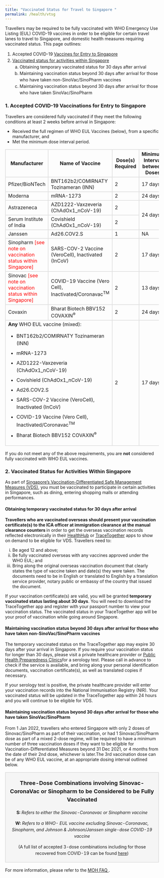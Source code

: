 ```yaml
---
title: "Vaccinated Status for Travel to Singapore "
permalink: /health/vtsg
---
```

Travellers may be required to be fully vaccinated with WHO Emergency Use Listing (EUL) COVID-19 vaccines in order to be eligible for certain travel lanes to travel to Singapore, and domestic health measures requiring vaccinated status. This page outlines:

<ol>
	<li style="line-height:1.5;">Accepted COVID-19 <a href="#acceptedvaccines">Vaccines for Entry to Singapore</a></li>
	<li style="line-height:1.5;"><a href="#VDSMM">Vaccinated status for activities within Singapore</a>
	<ol style="list-style-type:lower-alpha;">
		<li style="line-height:1.5;">Obtaining temporary vaccinated status for 30 days after arrival</li>
		<li style="line-height:1.5;">Maintaining vaccination status beyond 30 days after arrival for those who have taken non-SinoVac/SinoPharm vaccines</li>
		<li style="line-height:1.5;">Maintaining vaccination status beyond 30 days after arrival for those who have taken SinoVac/SinoPharm</li>
		</ol>
	</li>
	</ol> 


<div id="acceptedvaccines"></div>

### 1.	Accepted COVID-19 Vaccinations for Entry to Singapore

Travellers are considered fully vaccinated if they meet the following conditions at least 2 weeks before arrival in Singapore:
- Received the full regimen of WHO EUL Vaccines (below), from a specific manufacturer, and 
- Met the minimum dose interval period.

<table>
	<thead>
		<tr>
		<th style="margin-top:0px; margin-bottom:0px; font-size:16px;border-left:2px solid #E0E0E0; border-top:2px solid #E0E0E0; border-right:2px solid #E0E0E0;"><b>Manufacturer</b></th>
			<th style="margin-top:0px; margin-bottom:0px; font-size:16px;border-left:2px solid #E0E0E0; border-top:2px solid #E0E0E0; border-right:2px solid #E0E0E0;"><b>Name of Vaccine</b></th>
			<th style=" width:90px; margin-top:0px; margin-bottom:0px; font-size:16px;border-left:2px solid #E0E0E0; border-top:2px solid #E0E0E0; border-right:2px solid #E0E0E0;"><b>Dose(s) Required</b></th>
			<th style="margin-top:0px; margin-bottom:0px; font-size:16px;border-left:2px solid #E0E0E0; border-top:2px solid #E0E0E0; border-right:2px solid #E0E0E0;"><b>Minimum Interval between Doses</b></th>
		</tr>
	</thead>
	<tbody>
		<tr>
			<td style="margin-top:0px; margin-bottom:0px; font-size:16px;border-left:2px solid #E0E0E0; border-top:2px solid #E0E0E0; border-right:2px solid #E0E0E0;">Pfizer/BioNTech</td>
			<td style="margin-top:0px; margin-bottom:0px; font-size:16px;border-left:2px solid #E0E0E0; border-top:2px solid #E0E0E0; border-right:2px solid #E0E0E0;">BNT162b2/COMIRNATY<br/>Tozinameran (INN)</td>
						<td style="margin-top:0px; margin-bottom:0px; font-size:16px;border-left:2px solid #E0E0E0; border-top:2px solid #E0E0E0; border-right:2px solid #E0E0E0;">2</td>
						<td style="margin-top:0px; margin-bottom:0px; font-size:16px;border-left:2px solid #E0E0E0; border-top:2px solid #E0E0E0; border-right:2px solid #E0E0E0;">17 days</td>
		</tr>
		<tr>
			<td style="margin-top:0px; margin-bottom:0px; font-size:16px;border-left:2px solid #E0E0E0; border-top:2px solid #E0E0E0; border-right:2px solid #E0E0E0;">Moderna</td>
						<td style="margin-top:0px; margin-bottom:0px; font-size:16px;border-left:2px solid #E0E0E0; border-top:2px solid #E0E0E0; border-right:2px solid #E0E0E0;">mRNA-1273</td>
						<td style="margin-top:0px; margin-bottom:0px; font-size:16px;border-left:2px solid #E0E0E0; border-top:2px solid #E0E0E0; border-right:2px solid #E0E0E0;">2</td>
						<td style="margin-top:0px; margin-bottom:0px; font-size:16px;border-left:2px solid #E0E0E0; border-top:2px solid #E0E0E0; border-right:2px solid #E0E0E0;">24 days</td>
		</tr>
				<tr>
			<td style="margin-top:0px; margin-bottom:0px; font-size:16px;border-left:2px solid #E0E0E0; border-top:2px solid #E0E0E0; border-right:2px solid #E0E0E0;">Astrazeneca</td>
								<td style="margin-top:0px; margin-bottom:0px; font-size:16px;border-left:2px solid #E0E0E0; border-top:2px solid #E0E0E0; border-right:2px solid #E0E0E0;">AZD1222-Vaxzeveria (ChAdOx1_nCoV-19)</td>
								<td style="margin-top:0px; margin-bottom:0px; font-size:16px;border-left:2px solid #E0E0E0; border-top:2px solid #E0E0E0; border-right:2px solid #E0E0E0;">2</td>
								<td rowspan="2" style="margin-top:0px; margin-bottom:0px; font-size:16px;border-left:2px solid #E0E0E0; border-top:2px solid #E0E0E0; border-right:2px solid #E0E0E0;">24 days</td>
		</tr>
				<tr>
			<td style="margin-top:0px; margin-bottom:0px; font-size:16px;border-left:2px solid #E0E0E0; border-top:2px solid #E0E0E0; border-right:2px solid #E0E0E0;">Serum Institute of India</td>
								<td style="margin-top:0px; margin-bottom:0px; font-size:16px;border-left:2px solid #E0E0E0; border-top:2px solid #E0E0E0; border-right:2px solid #E0E0E0;">Covishield (ChAdOx1_nCoV-19)</td>
					<td style="margin-top:0px; margin-bottom:0px; font-size:16px;border-left:2px solid #E0E0E0; border-top:2px solid #E0E0E0; border-right:2px solid #E0E0E0;">2</td>
		</tr>
				<tr>
			<td style="margin-top:0px; margin-bottom:0px; font-size:16px;border-left:2px solid #E0E0E0; border-top:2px solid #E0E0E0; border-right:2px solid #E0E0E0;">Janssen</td>
							<td style="margin-top:0px; margin-bottom:0px; font-size:16px;border-left:2px solid #E0E0E0; border-top:2px solid #E0E0E0; border-right:2px solid #E0E0E0;">Ad26.COV2.S</td>
							<td style="margin-top:0px; margin-bottom:0px; font-size:16px;border-left:2px solid #E0E0E0; border-top:2px solid #E0E0E0; border-right:2px solid #E0E0E0;">1</td>
							<td style="margin-top:0px; margin-bottom:0px; font-size:16px;border-left:2px solid #E0E0E0; border-top:2px solid #E0E0E0; border-right:2px solid #E0E0E0;">NA</td>
		</tr>
				<tr>
			<td style="margin-top:0px; margin-bottom:0px; font-size:16px;border-left:2px solid #E0E0E0; border-top:2px solid #E0E0E0; border-right:2px solid #E0E0E0;">Sinopharm <span style="color:red;">[see note on vaccination status within Singapore]</span></td>
							<td style="margin-top:0px; margin-bottom:0px; font-size:16px;border-left:2px solid #E0E0E0; border-top:2px solid #E0E0E0; border-right:2px solid #E0E0E0;">SARS-COV-2 Vaccine (VeroCell), Inactivated (InCoV)</td>
							<td style="margin-top:0px; margin-bottom:0px; font-size:16px;border-left:2px solid #E0E0E0; border-top:2px solid #E0E0E0; border-right:2px solid #E0E0E0;">2</td>
							<td style="margin-top:0px; margin-bottom:0px; font-size:16px;border-left:2px solid #E0E0E0; border-top:2px solid #E0E0E0; border-right:2px solid #E0E0E0;">17 days</td>
		</tr>
						<tr>
			<td style="margin-top:0px; margin-bottom:0px; font-size:16px;border-left:2px solid #E0E0E0; border-top:2px solid #E0E0E0; border-right:2px solid #E0E0E0; border-bottom:2px solid #E0E0E0;">Sinovac <span style="color:red;">[see note on vaccination status within Singapore]</span></td>
							<td style="margin-top:0px; margin-bottom:0px; font-size:16px;border-left:2px solid #E0E0E0; border-top:2px solid #E0E0E0; border-right:2px solid #E0E0E0; border-bottom:2px solid #E0E0E0;">COVID-19 Vaccine (Vero Cell), Inactivated/Coronavac<sup>TM</sup></td>
							<td style="margin-top:0px; margin-bottom:0px; font-size:16px;border-left:2px solid #E0E0E0; border-top:2px solid #E0E0E0; border-right:2px solid #E0E0E0; border-bottom:2px solid #E0E0E0;">2</td>
							<td style="margin-top:0px; margin-bottom:0px; font-size:16px;border-left:2px solid #E0E0E0; border-top:2px solid #E0E0E0; border-right:2px solid #E0E0E0; border-bottom:2px solid #E0E0E0;">13 days</td>
		</tr>
						<tr>
			<td style="margin-top:0px; margin-bottom:0px; font-size:16px;border-left:2px solid #E0E0E0; border-top:2px solid #E0E0E0; border-right:2px solid #E0E0E0;">Covaxin</td>
							<td style="margin-top:0px; margin-bottom:0px; font-size:16px;border-left:2px solid #E0E0E0; border-top:2px solid #E0E0E0; border-right:2px solid #E0E0E0;">Bharat Biotech BBV152 COVAXIN<sup>&#174;</sup></td>
							<td style="margin-top:0px; margin-bottom:0px; font-size:16px;border-left:2px solid #E0E0E0; border-top:2px solid #E0E0E0; border-right:2px solid #E0E0E0;">2</td>
							<td style="margin-top:0px; margin-bottom:0px; font-size:16px;border-left:2px solid #E0E0E0; border-top:2px solid #E0E0E0; border-right:2px solid #E0E0E0;">24 days</td>
		</tr>
		<tr>
			<td colspan="2" style="margin-top:0px; margin-bottom:0px; font-size:16px;border-left:2px solid #E0E0E0; border-top:2px solid #E0E0E0; border-right:2px solid #E0E0E0; border-bottom:2px solid #E0E0E0;"><b>Any</b> WHO EUL vaccine (mixed):
			<ol style="font-size: 16px; list-style-type: disc;">
				<li style="margin-top:8px; margin-bottom:0px; font-size:16px; line-height:1.5;">BNT162b2/COMIRNATY
Tozinameran (INN)</li>
				<li style="margin-top:8px; margin-bottom:0px; font-size:16px;  line-height:1.5;">mRNA-1273</li>
				<li style="margin-top:8px; margin-bottom:0px; font-size:16px; list-style-type:disc; line-height:1.5;">AZD1222-Vaxzeveria (ChAdOx1_nCoV-19)</li>
				<li style="margin-top:8px; margin-bottom:0px; font-size:16px; list-style-type:disc; line-height:1.5;">Covishield (ChAdOx1_nCoV-19)</li>
				<li style="margin-top:8px; margin-bottom:0px; font-size:16px; list-style-type:disc; line-height:1.5;">Ad26.COV2.S</li>
				<li style="margin-top:8px; margin-bottom:0px; font-size:16px; list-style-type:disc; line-height:1.5;">SARS-COV-2 Vaccine (VeroCell), Inactivated (InCoV)</li>
				<li style="margin-top:8px; margin-bottom:0px; font-size:16px; list-style-type:disc; line-height:1.5;">COVID-19 Vaccine (Vero Cell), Inactivated/Coronavac<sup>TM</sup></li>
					<li style="margin-top:8px; margin-bottom:0px; font-size:16px; list-style-type:disc; line-height:1.5;">Bharat Biotech BBV152 COVAXIN<sup>&#174;</sup></li>
				</ol>
			</td>
										<td style="margin-top:0px; margin-bottom:0px; font-size:16px;border-left:2px solid #E0E0E0; border-top:2px solid #E0E0E0; border-right:2px solid #E0E0E0; border-bottom:2px solid #E0E0E0;">2</td>
							<td style="margin-top:0px; margin-bottom:0px; font-size:16px;border-left:2px solid #E0E0E0; border-top:2px solid #E0E0E0; border-right:2px solid #E0E0E0; border-bottom:2px solid #E0E0E0;">17 days</td>
		</tr>
	</tbody>
	</table>

If you do not meet any of the above requirements, you are <b>not</b> considered fully vaccinated with WHO EUL vaccines.

<div id="VDSMM"></div>


### 2.	Vaccinated Status for Activities Within Singapore

As part of <a href="https://go.gov.sg/moh-smm" target="_blank">Singapore’s Vaccination-Differentiated Safe Management Measures (VDS)</a>, you must be vaccinated to participate in certain activities in Singapore, such as dining, entering shopping malls or attending performances.

#### Obtaining temporary vaccinated status for 30 days after arrival

<b>Travellers who are vaccinated overseas should present your vaccination certificate(s) to the ICA officer at immigration clearance at the manual clearance counters </b> in order to get the overseas vaccination records reflected electronically in their [HealthHub](https://www.healthhub.sg/) or [TraceTogether](https://www.tracetogether.gov.sg/) apps to show on demand to be eligible for VDS. Travellers need to:

<ol style="list-style-type: lower-roman;">
<li>Be aged 12 and above;</li>
<li>Be fully vaccinated overseas with any vaccines approved under the WHO EUL; and</li>
<li>Bring along the original overseas vaccination document that clearly states the type of vaccine taken and date(s) they were taken. The documents need to be in English or translated to English by a translation service provider, notary public or embassy of the country that issued the document.</li>
	</ol>

If your vaccination certificate(s) are valid, you will be granted <b>temporary vaccinated status lasting about 30 days</b>. You will need to download the TraceTogether app and register with your passport number to view your vaccination status. The vaccinated status in your TraceTogether app will be your proof of vaccination while going around Singapore.

<div id="sinovaccines"></div>

#### Maintaining vaccination status beyond 30 days after arrival for those who have taken non-SinoVac/SinoPharm vaccines

The temporary vaccinated status on the TraceTogether app may expire 30 days after your arrival in Singapore. If you require your vaccination status for longer than 30 days, please visit a private healthcare provider or <a href="https://phpc.gov.sg" target="_blank">Public Health Preparedness Clinics</a>for a serology test. Please call in advance to check if the service is available, and bring along your personal identification documents, vaccination certificate(s), as well as translated copies if necessary. 

If your serology test is positive, the private healthcare provider will enter your vaccination records into the National Immunisation Registry (NIR). Your vaccinated status will be updated in the TraceTogether app within 24 hours and you will continue to be eligible for VDS.

#### Maintaining vaccination status beyond 30 days after arrival for those who have taken SinoVac/SinoPharm

From 1 Jan 2022, travellers who entered Singapore with only 2 doses of Sinovac/SinoPharm as part of their vaccination, or had 1 Sinovac/SinoPharm dose as part of a mixed 2-dose regime, will be required to have a minimum number of three vaccination doses if they want to be eligible for Vaccination-Differentiated Measures beyond 31 Dec 2021, or 4 months from the date of their 2nd dose, whichever is later.The 3rd vaccination dose can be of any WHO EUL vaccine, at an appropriate dosing interval outlined below.

<table style="background-color:#f5f5f5">
<tbody>
    <tr>
				<td style="margin-top:0px; margin-bottom:0px; font-size:18px;border-right:2px solid #E0E0E0;border-left:2px solid #E0E0E0;border-top:2px solid #E0E0E0; border-bottom:2px solid #E0E0E0; text-align:center;">
					<p style="line-height:1.5;"><b>Three-Dose Combinations involving Sinovac-CoronaVac or Sinopharm to be Considered to be Fully Vaccinated</b></p>
					<p style="line-height:1.5;font-size:14px; margin-top:10px;"><b>S:</b> <i>Refers to either the Sinovac-Coronavac or Sinopharm vaccine</i></p>
					<p style="line-height:1.5;font-size:14px; margin-top:10px;"><b>W:</b> <i>Refers to a WHO- EUL vaccine excluding Sinovac-Coronavac, Sinopharm, and Johnson & Johnson/Janssen single-dose COVID-19 vaccine</i></p>
					<p style="line-height:1.5;font-size:14px; margin-top:10px;">(A full list of accepted 3-dose combinations including for those recovered from COVID-19 can be found <a href="https://go.gov.sg/sinovac-mixed-vac-combi" target="_blank">here</a>)</p>
	    </td>
	</tr>
	</tbody>
	</table>


For more information, please refer to the <a href="https://www.moh.gov.sg/covid-19/vaccination/faqs---post-vaccination-matters" target="_blank">MOH FAQ </a>.
